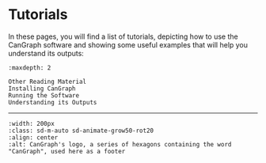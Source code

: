 <!--
SPDX-FileCopyrightText: 2022 Pablo Marcos <software@loreak.org>

SPDX-License-Identifier: MIT
-->

# Tutorials

In these pages, you will find a list of tutorials, depicting how to use the CanGraph software and showing some useful examples that will help you understand its outputs:

```{toctree}
:maxdepth: 2

Other Reading Material
Installing CanGraph
Running the Software
Understanding its Outputs
```

---

```{image} ./_static/cangraph-logo.png
:width: 200px
:class: sd-m-auto sd-animate-grow50-rot20
:align: center
:alt: CanGraph's logo, a series of hexagons containing the word "CanGraph", used here as a footer
```

